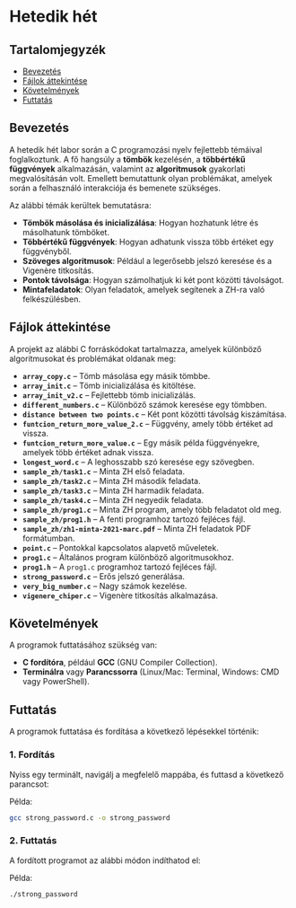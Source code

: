 # Hetedik hét

## Tartalomjegyzék
- [Bevezetés](#bevezetés)
- [Fájlok áttekintése](#fájlok-áttekintése)
- [Követelmények](#követelmények)
- [Futtatás](#futtatás)

## Bevezetés
A hetedik hét labor során a C programozási nyelv fejlettebb témáival foglalkoztunk. A fő hangsúly a **tömbök** kezelésén, a **többértékű függvények** alkalmazásán, valamint az **algoritmusok** gyakorlati megvalósításán volt. Emellett bemutattunk olyan problémákat, amelyek során a felhasználó interakciója és bemenete szükséges.

Az alábbi témák kerültek bemutatásra:
- **Tömbök másolása és inicializálása**: Hogyan hozhatunk létre és másolhatunk tömböket.
- **Többértékű függvények**: Hogyan adhatunk vissza több értéket egy függvényből.
- **Szöveges algoritmusok**: Például a legerősebb jelszó keresése és a Vigenère titkosítás.
- **Pontok távolsága**: Hogyan számolhatjuk ki két pont közötti távolságot.
- **Mintafeladatok**: Olyan feladatok, amelyek segítenek a ZH-ra való felkészülésben.

## Fájlok áttekintése
A projekt az alábbi C forráskódokat tartalmazza, amelyek különböző algoritmusokat és problémákat oldanak meg:

- **`array_copy.c`** – Tömb másolása egy másik tömbbe.
- **`array_init.c`** – Tömb inicializálása és kitöltése.
- **`array_init_v2.c`** – Fejlettebb tömb inicializálás.
- **`different_numbers.c`** – Különböző számok keresése egy tömbben.
- **`distance between two points.c`** – Két pont közötti távolság kiszámítása.
- **`funtcion_return_more_value_2.c`** – Függvény, amely több értéket ad vissza.
- **`funtcion_return_more_value.c`** – Egy másik példa függvényekre, amelyek több értéket adnak vissza.
- **`longest_word.c`** – A leghosszabb szó keresése egy szövegben.
- **`sample_zh/task1.c`** – Minta ZH első feladata.
- **`sample_zh/task2.c`** – Minta ZH második feladata.
- **`sample_zh/task3.c`** – Minta ZH harmadik feladata.
- **`sample_zh/task4.c`** – Minta ZH negyedik feladata.
- **`sample_zh/prog1.c`** – Minta ZH program, amely több feladatot old meg.
- **`sample_zh/prog1.h`** – A fenti programhoz tartozó fejléces fájl.
- **`sample_zh/zh1-minta-2021-marc.pdf`** – Minta ZH feladatok PDF formátumban.
- **`point.c`** – Pontokkal kapcsolatos alapvető műveletek.
- **`prog1.c`** – Általános program különböző algoritmusokhoz.
- **`prog1.h`** – A `prog1.c` programhoz tartozó fejléces fájl.
- **`strong_password.c`** – Erős jelszó generálása.
- **`very_big_number.c`** – Nagy számok kezelése.
- **`vigenere_chiper.c`** – Vigenère titkosítás alkalmazása.

## Követelmények
A programok futtatásához szükség van:
- **C fordítóra**, például **GCC** (GNU Compiler Collection).
- **Terminálra** vagy **Parancssorra** (Linux/Mac: Terminal, Windows: CMD vagy PowerShell).

## Futtatás
A programok futtatása és fordítása a következő lépésekkel történik:

### **1. Fordítás**
Nyiss egy terminált, navigálj a megfelelő mappába, és futtasd a következő parancsot:

Példa:
```bash
gcc strong_password.c -o strong_password
```

### **2. Futtatás**

A fordított programot az alábbi módon indíthatod el:

Példa:
```bash
./strong_password
```